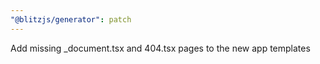 ```yaml
---
"@blitzjs/generator": patch
---
```


Add missing \_document.tsx and 404.tsx pages to the new app templates
